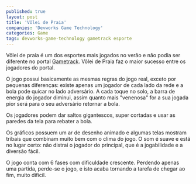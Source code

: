 ```yaml
---
published: true
layout: post
title: 'Vôlei de Praia'
companies: 'Devworks Game Technology'
categories: Game
tags: devworks-game-technology gametrack esporte
---
```

Vôlei de praia é um dos esportes mais jogados no verão e não podia ser diferente no portal [Gametrack](http://www.gametrack.com.br). Vôlei de Praia faz o maior sucesso entre os jogadores do portal.

O jogo possui basicamente as mesmas regras do jogo real, exceto por pequenas diferenças: existe apenas um jogador de cada lado da rede e a bola pode quicar no lado adversário. A cada toque no solo, a barra de energia do jogador diminui, assim quanto mais "venenosa" for a sua jogada pior será para o seu adversário retornar a bola.

Os jogadores podem dar saltos gigantescos, super cortadas e usar as paredes da tela para rebater a bola.

Os gráficos possuem um ar de desenho animado e algumas telas mostram tribais que combinam muito bem com o clima do jogo. O som é suave e está no lugar certo: não distrai o jogador do principal, que é a jogabilidade e a diversão fácil.

O jogo conta com 6 fases com dificuldade crescente. Perdendo apenas uma partida, perde-se o jogo, e isto acaba tornando a tarefa de chegar ao fim, muito difícil.